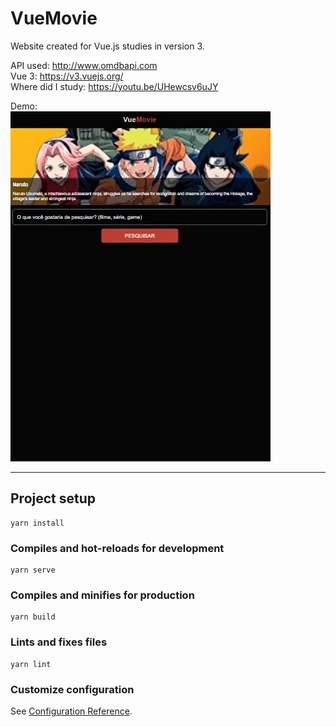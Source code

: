 # VueMovie

Website created for Vue.js studies in version 3.

API used: http://www.omdbapi.com <br>
Vue 3: https://v3.vuejs.org/ <br>
Where did I study: https://youtu.be/UHewcsv6uJY

Demo: <br>
![Demo website](demo-vue-movie.gif)


<hr>

## Project setup
```
yarn install
```

### Compiles and hot-reloads for development
```
yarn serve
```

### Compiles and minifies for production
```
yarn build
```

### Lints and fixes files
```
yarn lint
```

### Customize configuration
See [Configuration Reference](https://cli.vuejs.org/config/).
